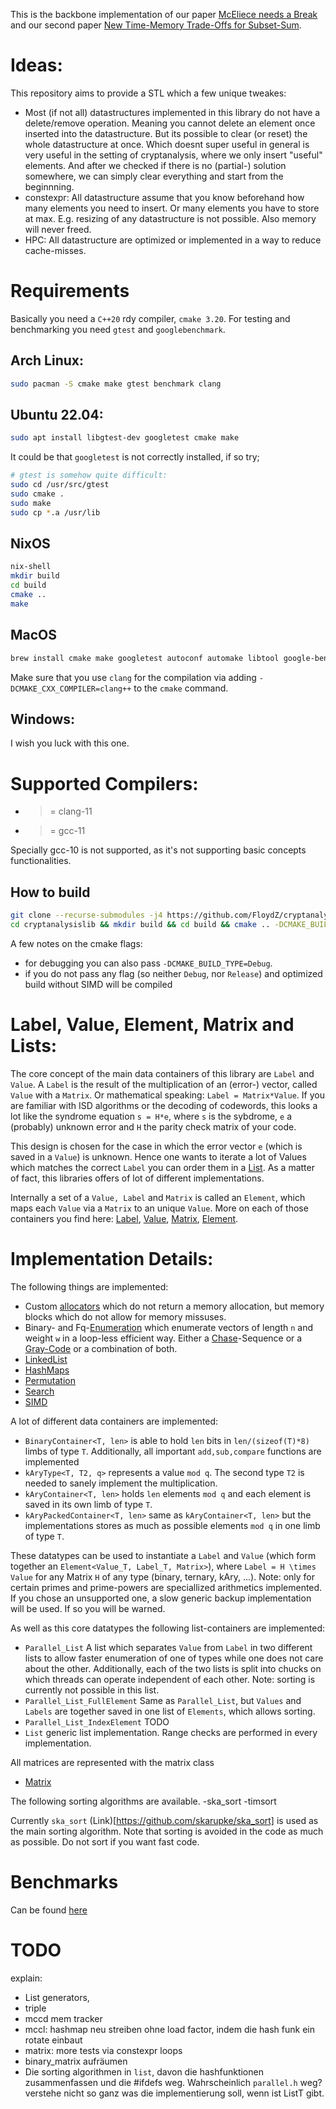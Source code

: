 This is the backbone implementation of our paper [McEliece needs a Break](https://eprint.iacr.org/2021/1634)
and our second paper [New Time-Memory Trade-Offs for Subset-Sum](https://eprint.iacr.org/2022/1329).

Ideas:
======

This repository aims to provide a STL which a few unique tweakes:
- Most (if not all) datastructures implemented in this library do not have a 
    delete/remove operation. Meaning you cannot delete an element once inserted
    into the datastructure. But its possible to clear (or reset) the whole 
    datastructure at once. Which doesnt super useful in general is very useful 
    in the setting of cryptanalysis, where we only insert "useful" elements.
    And after we checked if there is no (partial-) solution somewhere, we can
    simply clear everything and start from the beginnning.
- constexpr: All datastructure assume that you know beforehand how many elements
    you need to insert. Or many elements you have to store at max. E.g. resizing
    of any datastructure is not possible. Also memory will never freed.
- HPC: All datastructure are optimized or implemented in a way to reduce 
    cache-misses.

Requirements
============
Basically you need a `C++20` rdy compiler, `cmake 3.20`. For testing and 
benchmarking you need `gtest` and `googlebenchmark`.

## Arch Linux:
```bash
sudo pacman -S cmake make gtest benchmark clang
```

## Ubuntu 22.04:
```bash
sudo apt install libgtest-dev googletest cmake make 
```

It could be that `googletest` is not correctly installed, if so try;
```bash
# gtest is somehow quite difficult:
sudo cd /usr/src/gtest
sudo cmake .
sudo make
sudo cp *.a /usr/lib
```

## NixOS
```bash
nix-shell
mkdir build
cd build
cmake ..
make
```

## MacOS
```bash
brew install cmake make googletest autoconf automake libtool google-benchmark gcc libomp
```

Make sure that you use `clang` for the compilation via adding `-DCMAKE_CXX_COMPILER=clang++` 
to the `cmake` command.

## Windows: 
I wish you luck with this one.

Supported Compilers:
===================
- >= clang-11
- >= gcc-11

Specially gcc-10 is not supported, as it's not supporting basic concepts functionalities.

How to build
------
```bash
git clone --recurse-submodules -j4 https://github.com/FloydZ/cryptanalysislib
cd cryptanalysislib && mkdir build && cd build && cmake .. -DCMAKE_BUILD_TYPE=Release
```



A few notes on the cmake flags:
- for debugging you can also pass `-DCMAKE_BUILD_TYPE=Debug`.
- if you do not pass any flag (so neither `Debug`, nor `Release`) and optimized build without SIMD will be compiled


Label, Value, Element, Matrix and Lists: 
========================================
The core concept of the main data containers of this library are `Label` and 
`Value`. A `Label` is the result of the multiplication of an (error-) vector, 
called `Value` with a `Matrix`. Or mathematical speaking: `Label = Matrix*Value`.
If you are familiar with ISD algorithms or the decoding of codewords, this looks
a lot like the syndrome equation `s = H*e`, where `s` is the sybdrome, `e` a 
(probably) unknown error and `H` the parity check matrix of your code. 

This design is chosen for the case in which the error vector `e` (which is 
saved in a `Value`) is unknown. Hence one wants to iterate a lot of Values which 
matches the correct `Label` you can order them in a [List](TODO). As a matter 
of fact, this libraries offers of lot of different implementations. 

Internally a set of a `Value, Label` and `Matrix` is called an `Element`, which 
maps each `Value` via a `Matrix` to an unique `Value`. More on each of those 
containers you find here: [Label](TODO), [Value](TODO), [Matrix](TODO), 
[Element]().


Implementation Details:
=======================

The following things are implemented:
- Custom [allocators](./src/alloc/README.md) which do not return a memory 
    allocation, but memory blocks which do not allow for memory missuses.
- Binary- and Fq-[Enumeration](./src/combination/README.md) which enumerate vectors of length `n` and weight 
    `w` in a loop-less efficient way. Either a [Chase](TODO)-Sequence or a 
    [Gray-Code](TODO) or a combination of both. 
- [LinkedList](./src/container/linkedlist/README.md)
- [HashMaps](./src/container/hashmap/README.md)
- [Permutation](./src/permutation/README.md)
- [Search](./src/search/README.md)
- [SIMD](./src/simd/README.md)

A lot of different data containers are implemented:
- `BinaryContainer<T, len>` is able to hold `len` bits in `len/(sizeof(T)*8)` 
    limbs of type `T`. Additionally, all important `add,sub,compare` functions 
    are implemented
- `kAryType<T, T2, q>` represents a value `mod q`. The second type `T2` is 
    needed to sanely implement the multiplication.
- `kAryContainer<T, len>` holds `len` elements `mod q` and each element is 
    saved in its own limb of type `T`. 
- `kAryPackedContainer<T, len>` same as `kAryContainer<T, len>` but the 
    implementations stores as much as possible elements `mod q` in one limb of 
    type `T`.

These datatypes can be used to instantiate a `Label` and `Value` 
(which form together an `Element<Value_T, Label_T, Matrix>`), where 
`Label = H \times Value` for any Matrix `H` of any type (binary, ternary, 
kAry, ...).
Note: only for certain primes and prime-powers are speciallized arithmetics 
implemented. If you chose an unsupported one, a slow generic backup 
implementation will be used. If so you will be warned.

As well as this core datatypes the following list-containers are implemented:
- `Parallel_List` A list which separates `Value` from `Label` in two different
    lists to allow faster enumeration of one of types while one does not care 
    about the other. Additionally, each of the two lists is split into chucks 
    on which threads can operate independent of each other. Note: sorting is 
    currently not possible in this list.
- `Parallel_List_FullElement` Same as `Parallel_List`, but `Values` and 
    `Labels` are together saved in one list of `Elements`, which allows sorting. 
- `Parallel_List_IndexElement` TODO
- `List` generic list implementation.
Range checks are performed in every implementation.

All matrices are represented with the matrix class
- [Matrix](./src/matrix/README.md)

The following sorting algorithms are available.
-ska_sort 
-timsort

Currently `ska_sort` (Link)[https://github.com/skarupke/ska_sort] is used as 
the main sorting algorithm. Note that sorting is avoided in the code as much 
as possible. Do not sort if you want fast code.



Benchmarks
===
Can be found [here](https://floydz.github.io/cryptanalysislib/dev/bench/)


TODO
===
explain:
- List generators,
- triple
- mccd mem tracker
- mccl: hashmap neu streiben ohne load factor, indem die hash funk ein rotate einbaut
- matrix: more tests via constexpr loops
- binary_matrix aufräumen
- Die sorting algorithmen in `list`, davon die hashfunktionen zusammenfassen 
    und die #ifdefs weg. Wahrscheinlich `parallel.h` weg? verstehe nicht so ganz was die implementierung soll, wenn ist ListT gibt.
